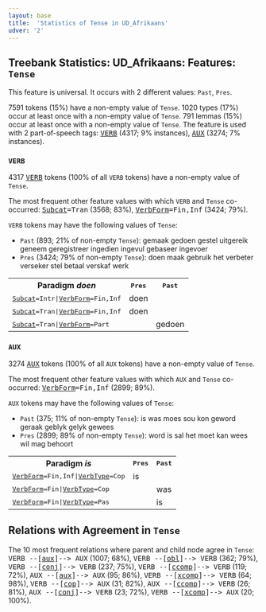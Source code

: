 ```yaml
---
layout: base
title:  'Statistics of Tense in UD_Afrikaans'
udver: '2'
---
```


## Treebank Statistics: UD_Afrikaans: Features: `Tense`

This feature is universal.
It occurs with 2 different values: `Past`, `Pres`.

7591 tokens (15%) have a non-empty value of `Tense`.
1020 types (17%) occur at least once with a non-empty value of `Tense`.
791 lemmas (15%) occur at least once with a non-empty value of `Tense`.
The feature is used with 2 part-of-speech tags: <tt><a href="af-pos-VERB.html">VERB</a></tt> (4317; 9% instances), <tt><a href="af-pos-AUX.html">AUX</a></tt> (3274; 7% instances).

### `VERB`

4317 <tt><a href="af-pos-VERB.html">VERB</a></tt> tokens (100% of all `VERB` tokens) have a non-empty value of `Tense`.

The most frequent other feature values with which `VERB` and `Tense` co-occurred: <tt><a href="af-feat-Subcat.html">Subcat</a></tt><tt>=Tran</tt> (3568; 83%), <tt><a href="af-feat-VerbForm.html">VerbForm</a></tt><tt>=Fin,Inf</tt> (3424; 79%).

`VERB` tokens may have the following values of `Tense`:

* `Past` (893; 21% of non-empty `Tense`): gemaak gedoen gestel uitgereik geneem geregistreer ingedien ingevul gebaseer ingevoer
* `Pres` (3424; 79% of non-empty `Tense`): doen maak gebruik het verbeter verseker stel betaal verskaf werk

<table>
  <tr><th>Paradigm <i>doen</i></th><th><tt>Pres</tt></th><th><tt>Past</tt></th></tr>
  <tr><td><tt><tt><a href="af-feat-Subcat.html">Subcat</a></tt><tt>=Intr</tt>|<tt><a href="af-feat-VerbForm.html">VerbForm</a></tt><tt>=Fin,Inf</tt></tt></td><td>doen</td><td></td></tr>
  <tr><td><tt><tt><a href="af-feat-Subcat.html">Subcat</a></tt><tt>=Tran</tt>|<tt><a href="af-feat-VerbForm.html">VerbForm</a></tt><tt>=Fin,Inf</tt></tt></td><td>doen</td><td></td></tr>
  <tr><td><tt><tt><a href="af-feat-Subcat.html">Subcat</a></tt><tt>=Tran</tt>|<tt><a href="af-feat-VerbForm.html">VerbForm</a></tt><tt>=Part</tt></tt></td><td></td><td>gedoen</td></tr>
</table>

### `AUX`

3274 <tt><a href="af-pos-AUX.html">AUX</a></tt> tokens (100% of all `AUX` tokens) have a non-empty value of `Tense`.

The most frequent other feature values with which `AUX` and `Tense` co-occurred: <tt><a href="af-feat-VerbForm.html">VerbForm</a></tt><tt>=Fin,Inf</tt> (2899; 89%).

`AUX` tokens may have the following values of `Tense`:

* `Past` (375; 11% of non-empty `Tense`): is was moes sou kon geword geraak geblyk gelyk gewees
* `Pres` (2899; 89% of non-empty `Tense`): word is sal het moet kan wees wil mag behoort

<table>
  <tr><th>Paradigm <i>is</i></th><th><tt>Pres</tt></th><th><tt>Past</tt></th></tr>
  <tr><td><tt><tt><a href="af-feat-VerbForm.html">VerbForm</a></tt><tt>=Fin,Inf</tt>|<tt><a href="af-feat-VerbType.html">VerbType</a></tt><tt>=Cop</tt></tt></td><td>is</td><td></td></tr>
  <tr><td><tt><tt><a href="af-feat-VerbForm.html">VerbForm</a></tt><tt>=Fin</tt>|<tt><a href="af-feat-VerbType.html">VerbType</a></tt><tt>=Cop</tt></tt></td><td></td><td>was</td></tr>
  <tr><td><tt><tt><a href="af-feat-VerbForm.html">VerbForm</a></tt><tt>=Fin</tt>|<tt><a href="af-feat-VerbType.html">VerbType</a></tt><tt>=Pas</tt></tt></td><td></td><td>is</td></tr>
</table>

## Relations with Agreement in `Tense`

The 10 most frequent relations where parent and child node agree in `Tense`:
<tt>VERB --[<tt><a href="af-dep-aux.html">aux</a></tt>]--> AUX</tt> (1007; 68%),
<tt>VERB --[<tt><a href="af-dep-obl.html">obl</a></tt>]--> VERB</tt> (362; 79%),
<tt>VERB --[<tt><a href="af-dep-conj.html">conj</a></tt>]--> VERB</tt> (237; 75%),
<tt>VERB --[<tt><a href="af-dep-ccomp.html">ccomp</a></tt>]--> VERB</tt> (119; 72%),
<tt>AUX --[<tt><a href="af-dep-aux.html">aux</a></tt>]--> AUX</tt> (95; 86%),
<tt>VERB --[<tt><a href="af-dep-xcomp.html">xcomp</a></tt>]--> VERB</tt> (64; 98%),
<tt>VERB --[<tt><a href="af-dep-cop.html">cop</a></tt>]--> AUX</tt> (31; 82%),
<tt>AUX --[<tt><a href="af-dep-ccomp.html">ccomp</a></tt>]--> VERB</tt> (26; 81%),
<tt>AUX --[<tt><a href="af-dep-conj.html">conj</a></tt>]--> VERB</tt> (23; 72%),
<tt>VERB --[<tt><a href="af-dep-xcomp.html">xcomp</a></tt>]--> AUX</tt> (20; 100%).

